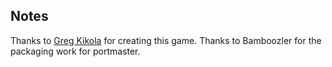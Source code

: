 ## Notes

Thanks to [Greg Kikola](https://github.com/gkikola/nonny) for creating this game.  Thanks to Bamboozler for the packaging work for portmaster.

